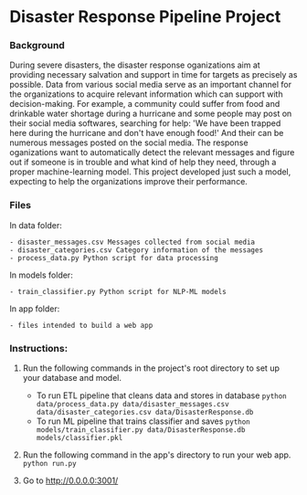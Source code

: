 # Disaster Response Pipeline Project

### Background

During severe disasters, the disaster response oganizations aim at providing necessary salvation and support in time for targets as precisely as possible. Data from various social media serve as an important channel for the organizations to acquire relevant information which can support with decision-making. For example, a community could suffer from food and drinkable water shortage during a hurricane and some people may post on their social media softwares, searching for help: 'We have been trapped here during the hurricane and don't have enough food!' And their can be numerous messages posted on the social media. The response oganizations want to automatically detect the relevant messages and figure out if someone is in trouble and what kind of help they need, through a proper machine-learning model. This project developed just such a model, expecting to help the organizations improve their performance.

### Files

In data folder:

    - disaster_messages.csv Messages collected from social media
    - disaster_categories.csv Category information of the messages
    - process_data.py Python script for data processing
    
 In models folder:
 
    - train_classifier.py Python script for NLP-ML models
    
 In app folder:
 
    - files intended to build a web app

### Instructions:
1. Run the following commands in the project's root directory to set up your database and model.

    - To run ETL pipeline that cleans data and stores in database
        `python data/process_data.py data/disaster_messages.csv data/disaster_categories.csv data/DisasterResponse.db`
    - To run ML pipeline that trains classifier and saves
        `python models/train_classifier.py data/DisasterResponse.db models/classifier.pkl`

2. Run the following command in the app's directory to run your web app.
    `python run.py`

3. Go to http://0.0.0.0:3001/
